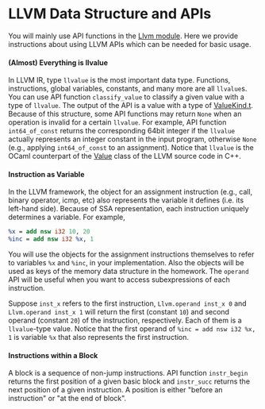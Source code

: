 # LLVM Data Structure and APIs
You will mainly use API functions in the [Llvm module](https://llvm.moe/ocaml/Llvm.html).
Here we provide instructions about using LLVM APIs which can be needed for basic usage.

#### (Almost) Everything is llvalue
In LLVM IR, type `llvalue` is the most important data type.
Functions, instructions, global variables, constants, and many more are all `llvalue`s.
You can use API function `classify_value` to classify a given value with a type of `llvalue`.
The output of the API is a value with a type of [ValueKind.t](https://llvm.moe/ocaml/Llvm.ValueKind.html).
Because of this structure, some API functions may return `None` when an operation is invalid for a certain  `llvalue`.
For example, API function `int64_of_const` returns the corresponding 64bit integer if the `llvalue` actually
represents an integer constant in the input program, otherwise `None` (e.g., applying `int64_of_const` to an assignment).
Notice that `llvalue` is the OCaml counterpart of the [Value](https://llvm.org/doxygen/classllvm_1_1Value.html)
class of the LLVM source code in C++.

#### Instruction as Variable
In the LLVM framework, the object for an assignment instruction (e.g., call, binary operator, icmp, etc) also
represents the variable it defines (i.e. its left-hand side). Because of SSA representation,
each instruction uniquely determines a variable. For example,
```llvm
%x = add nsw i32 10, 20
%inc = add nsw i32 %x, 1
```
You will use the objects for the assignment instructions themselves to refer to variables `%x` and `%inc`,
in your implementation. Also the objects will be used as keys of the memory data structure in the homework.
The `operand` API will be useful when you want to access subexpressions of each instruction.

Suppose `inst_x` refers to the first instruction,
`Llvm.operand inst_x 0` and `Llvm.operand inst_x 1` will return the first (constant `10`) and second operand (constant `20`)
of the instruction, respectively. Each of them is a `llvalue`-type value.
Notice that the first operand of `%inc = add nsw i32 %x, 1` is variable `%x` that also represents the first instruction.

#### Instructions within a Block
A block is a sequence of non-jump instructions.
API function `instr_begin` returns the first position of a given basic block
and `instr_succ` returns the next position of a given instruction.
A position is either "before an instruction" or "at the end of block".
